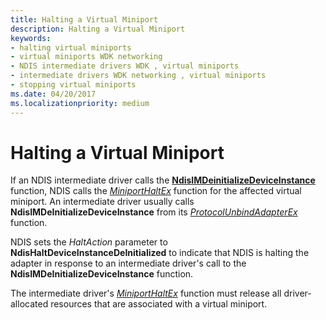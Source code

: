```yaml
---
title: Halting a Virtual Miniport
description: Halting a Virtual Miniport
keywords:
- halting virtual miniports
- virtual miniports WDK networking
- NDIS intermediate drivers WDK , virtual miniports
- intermediate drivers WDK networking , virtual miniports
- stopping virtual miniports
ms.date: 04/20/2017
ms.localizationpriority: medium
---
```


# Halting a Virtual Miniport





If an NDIS intermediate driver calls the [**NdisIMDeinitializeDeviceInstance**](/windows-hardware/drivers/ddi/ndis/nf-ndis-ndisimdeinitializedeviceinstance) function, NDIS calls the [*MiniportHaltEx*](/windows-hardware/drivers/ddi/ndis/nc-ndis-miniport_halt) function for the affected virtual miniport. An intermediate driver usually calls **NdisIMDeInitializeDeviceInstance** from its [*ProtocolUnbindAdapterEx*](/windows-hardware/drivers/ddi/ndis/nc-ndis-protocol_unbind_adapter_ex) function.

NDIS sets the *HaltAction* parameter to **NdisHaltDeviceInstanceDeInitialized** to indicate that NDIS is halting the adapter in response to an intermediate driver's call to the **NdisIMDeInitializeDeviceInstance** function.

The intermediate driver's [*MiniportHaltEx*](/windows-hardware/drivers/ddi/ndis/nc-ndis-miniport_halt) function must release all driver-allocated resources that are associated with a virtual miniport.

 

